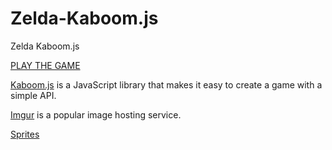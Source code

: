 # Zelda-Kaboom.js
Zelda Kaboom.js

[PLAY THE GAME](https://douglasdl.github.io/Zelda-Kaboom.js/)

[Kaboom.js](https://kaboomjs.com/) is a JavaScript library that makes it easy to create a game with a simple API.

[Imgur](https://imgur.com/) is a popular image hosting service.

[Sprites](https://imgur.com/gallery/yrEzcQv)
